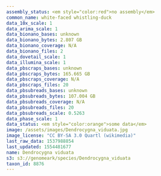 ```yaml
---
assembly_status: <em style="color:red">no assembly</em>
common_name: white-faced whistling-duck
data_10x_scale: 1
data_arima_scale: 1
data_bionano_bases: unknown
data_bionano_bytes: 2.807 GB
data_bionano_coverage: N/A
data_bionano_files: 2
data_dovetail_scale: 1
data_illumina_scale: 1
data_pbscraps_bases: unknown
data_pbscraps_bytes: 165.665 GB
data_pbscraps_coverage: N/A
data_pbscraps_files: 20
data_pbsubreads_bases: unknown
data_pbsubreads_bytes: 107.004 GB
data_pbsubreads_coverage: N/A
data_pbsubreads_files: 20
data_pbsubreads_scale: 0.5263
data_phase_scale: 1
data_status: <em style="color:orange">some data</em>
image: /assets/images/Dendrocygna_viduata.jpg
image_license: "CC BY-SA 3.0 Quartl (wikimedia)"
last_raw_data: 1537988854
last_updated: 1554481677
name: Dendrocygna viduata
s3: s3://genomeark/species/Dendrocygna_viduata
taxon_id: 8876
---
```

